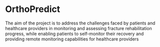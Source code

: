 # OrthoPredict
The aim of the project is to address the challenges faced by patients and healthcare providers in monitoring and assessing fracture rehabilitation progress, while enabling patients to self-monitor their recovery and providing remote monitoring capabilities for healthcare providers
